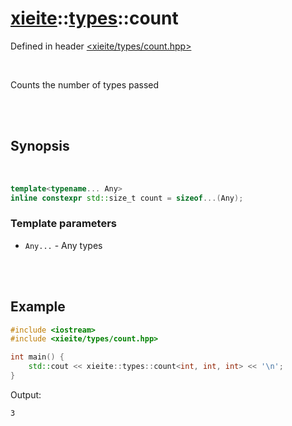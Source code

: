 # [xieite](../xieite.md)::[types](../types.md)::count
Defined in header [<xieite/types/count.hpp>](../../include/xieite/types/count.hpp)

<br/>

Counts the number of types passed

<br/><br/>

## Synopsis

<br/>

```cpp
template<typename... Any>
inline constexpr std::size_t count = sizeof...(Any);
```
### Template parameters
- `Any...` - Any types

<br/><br/>

## Example
```cpp
#include <iostream>
#include <xieite/types/count.hpp>

int main() {
	std::cout << xieite::types::count<int, int, int> << '\n';
}
```
Output:
```
3
```
